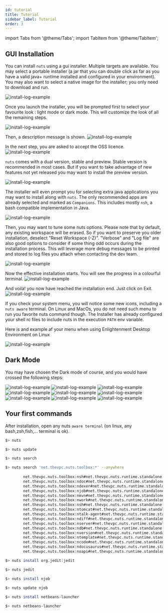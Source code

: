 ```yaml
---
id: tutorial
title: Tutorial
sidebar_label: Tutorial
order: 3
---
```



import Tabs from '@theme/Tabs';
import TabItem from '@theme/TabItem';

## GUI Installation
You can install `nuts` using a gui installer. Multiple targets are available.
You may select a portable installer (a jar that you can double click as far as you have a valid java+ runtime installed and configured in your environment).
You may also want to select a native image for the installer; you only need to download and run.

![install-log-example](../../static/img/installer/00.png)

Once you launch the installer, you will be prompted first to select your favourite look : light mode or dark mode. This will customize the look of all the remaining steps.

![install-log-example](../../static/img/installer/01-li.png)

Then, a description message is shown.
![install-log-example](../../static/img/installer/02-li.png)

In the next step, you are asked to accept the OSS licence.
![install-log-example](../../static/img/installer/03-li.png)

`nuts` comes with a dual version, stable and preview. Stable version is recommended in most cases. But if you want to take advantage of new features not yet released you may want to install the preview version.

![install-log-example](../../static/img/installer/04-li.png)

The installer will even prompt you for selecting extra java applications you may want to install along with `nuts`. The only recommended apps are already selected and marked as `Companions`. This includes mostly `nsh`, a bash compatible implementation in Java.

![install-log-example](../../static/img/installer/05-li.png)

Then, you may want to tune some nuts options. Please note that by default, any existing workspace will be erased. So if you want to preserve you older installation, deselect "Reset Workspace (-Z)".
"Verbose" and "Log file" are also good options to consider if some thing odd occurs during the installation process. This will leverage more debug messages to be printed and stored to log files you attach when contacting the dev team.

![install-log-example](../../static/img/installer/06-li.png)

Now the effective installation starts. You will see the progress in a colourful terminal.
![install-log-example](../../static/img/installer/07-li.png)

And voilà! you now have reached the installation end. Just click on Exit.
![install-log-example](../../static/img/installer/08-li.png)

If you check your system menu, you will notice some new icons, including a `nuts aware` terminal. On Linux and MacOs, you do not need such menu to run you favorite nuts command though. The Installer has already configured your shell rc files to include nuts in the execution `PATH` env variable.

Here is and example af your menu when using Enlightenment Desktop Environment on Linux

![install-log-example](../../static/img/installer/00-menu-e17.png)

## Dark Mode

You may have chosen the Dark mode of course, and you would have crossed the following steps:

![install-log-example](../../static/img/installer/01-b.png)
![install-log-example](../../static/img/installer/02-b.png)
![install-log-example](../../static/img/installer/03-b.png)
![install-log-example](../../static/img/installer/04-b.png)
![install-log-example](../../static/img/installer/05-b.png)
![install-log-example](../../static/img/installer/06-b.png)
![install-log-example](../../static/img/installer/07-b.png)
![install-log-example](../../static/img/installer/08-b.png)
![install-log-example](../../static/img/installer/08-b.png)

## Your first commands
After installation, open any nuts `aware terminal` (on linux, any bash,zsh,fish,... terminal is ok).

```bash
$> nuts

$> nuts update

$> nuts search

$> nuts search 'net.thevpc.nuts.toolbox:*' --anywhere
 
        net.thevpc.nuts.toolbox:nsh#net.thevpc.nuts.runtime.standalone.io.printstream.NPrintStreamFiltered@a96eb16
        net.thevpc.nuts.toolbox:ndoc#net.thevpc.nuts.runtime.standalone.io.printstream.NPrintStreamFiltered@a96eb16
        net.thevpc.nuts.toolbox:ndexer#net.thevpc.nuts.runtime.standalone.io.printstream.NPrintStreamFiltered@a96eb16
        net.thevpc.nuts.toolbox:njob#net.thevpc.nuts.runtime.standalone.io.printstream.NPrintStreamFiltered@a96eb16
        net.thevpc.nuts.toolbox:nmvn#net.thevpc.nuts.runtime.standalone.io.printstream.NPrintStreamFiltered@a96eb16
        net.thevpc.nuts.toolbox:nwork#net.thevpc.nuts.runtime.standalone.io.printstream.NPrintStreamFiltered@a96eb16
        net.thevpc.nuts.toolbox:nsh#net.thevpc.nuts.runtime.standalone.io.printstream.NPrintStreamFiltered@a96eb16
        net.thevpc.nuts.toolbox:ntomcat#net.thevpc.nuts.runtime.standalone.io.printstream.NPrintStreamFiltered@a96eb16
        net.thevpc.nuts.toolbox:ntalk-agent#net.thevpc.nuts.runtime.standalone.io.printstream.NPrintStreamFiltered@a96eb16
        net.thevpc.nuts.toolbox:ndiff#net.thevpc.nuts.runtime.standalone.io.printstream.NPrintStreamFiltered@a96eb16
        net.thevpc.nuts.toolbox:nserver#net.thevpc.nuts.runtime.standalone.io.printstream.NPrintStreamFiltered@a96eb16
        net.thevpc.nuts.toolbox:ndb#net.thevpc.nuts.runtime.standalone.io.printstream.NPrintStreamFiltered@a96eb16
        net.thevpc.nuts.toolbox:nversion#net.thevpc.nuts.runtime.standalone.io.printstream.NPrintStreamFiltered@a96eb16
        net.thevpc.nuts.toolbox:ntemplate#net.thevpc.nuts.runtime.standalone.io.printstream.NPrintStreamFiltered@a96eb16
        net.thevpc.nuts.toolbox:ncode#net.thevpc.nuts.runtime.standalone.io.printstream.NPrintStreamFiltered@a96eb16
        net.thevpc.nuts.toolbox:ndocusaurus#net.thevpc.nuts.runtime.standalone.io.printstream.NPrintStreamFiltered@a96eb16
        net.thevpc.nuts.toolbox:noapi#net.thevpc.nuts.runtime.standalone.io.printstream.NPrintStreamFiltered@a96eb16

$> nuts install org.jedit:jedit

$> nuts jedit

$> nuts install njob

$> nuts update njob
 
$> nuts install netbeans-launcher

$> nuts netbeans-launcher
 


```


